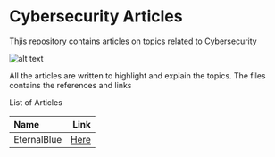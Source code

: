 # Cybersecurity Articles
Thjis repository contains articles on topics related to Cybersecurity


![alt text](https://github.com/codingninja008/HackTheBox-Write-Ups/blob/master/images/222.jpg) 


All the articles are written to highlight and explain the topics. The files contains the references and links

List of Articles

| Name |  Link |
| :---         |          ---: |
| EternalBlue    | [Here](https://github.com/codingninja008/Cybersecurity-Articles/blob/master/Cybersecurity%20Articles/Eternal%20Blue.pdf)      |

